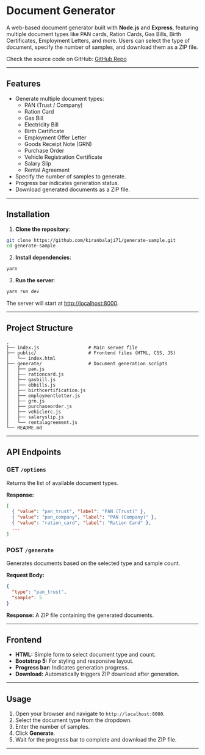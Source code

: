 # Document Generator

A web-based document generator built with **Node.js** and **Express**, featuring multiple document types like PAN cards, Ration Cards, Gas Bills, Birth Certificates, Employment Letters, and more. Users can select the type of document, specify the number of samples, and download them as a ZIP file.

Check the source code on GitHub: [GitHub Repo](https://github.com/kiranbalaji71/generate-sample.git)

---

## Features

- Generate multiple document types:
  - PAN (Trust / Company)
  - Ration Card
  - Gas Bill
  - Electricity Bill
  - Birth Certificate
  - Employment Offer Letter
  - Goods Receipt Note (GRN)
  - Purchase Order
  - Vehicle Registration Certificate
  - Salary Slip
  - Rental Agreement
- Specify the number of samples to generate.
- Progress bar indicates generation status.
- Download generated documents as a ZIP file.

---

## Installation

1. **Clone the repository**:

```bash
git clone https://github.com/kiranbalaji71/generate-sample.git
cd generate-sample
```

2. **Install dependencies**:

```bash
yarn
```

3. **Run the server**:

```bash
yarn run dev
```

The server will start at [http://localhost:8000](http://localhost:8000).

---

## Project Structure

```
.
├── index.js                  # Main server file
├── public/                   # Frontend files (HTML, CSS, JS)
│   └── index.html
├── generate/                 # Document generation scripts
│   ├── pan.js
│   ├── rationcard.js
│   ├── gasbill.js
│   ├── ebbills.js
│   ├── birthcertification.js
│   ├── employmentletter.js
│   ├── grn.js
│   ├── purchaseorder.js
│   ├── vehiclerc.js
│   ├── salaryslip.js
│   └── rentalagreement.js
└── README.md
```

---

## API Endpoints

### GET `/options`

Returns the list of available document types.

**Response:**

```json
[
  { "value": "pan_trust", "label": "PAN (Trust)" },
  { "value": "pan_company", "label": "PAN (Company)" },
  { "value": "ration_card", "label": "Ration Card" },
  ...
]
```

### POST `/generate`

Generates documents based on the selected type and sample count.

**Request Body:**

```json
{
  "type": "pan_trust",
  "sample": 5
}
```

**Response:**
A ZIP file containing the generated documents.

---

## Frontend

- **HTML:** Simple form to select document type and count.
- **Bootstrap 5:** For styling and responsive layout.
- **Progress bar:** Indicates generation progress.
- **Download:** Automatically triggers ZIP download after generation.

---

## Usage

1. Open your browser and navigate to `http://localhost:8000`.
2. Select the document type from the dropdown.
3. Enter the number of samples.
4. Click **Generate**.
5. Wait for the progress bar to complete and download the ZIP file.

---
